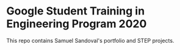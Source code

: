 # Google Student Training in Engineering Program 2020

This repo contains Samuel Sandoval's portfolio and STEP projects.